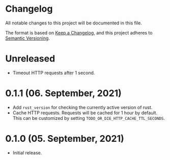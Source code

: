 # Changelog

All notable changes to this project will be documented in this file.

The format is based on [Keep a Changelog](https://keepachangelog.com/en/1.0.0/),
and this project adheres to [Semantic Versioning](https://semver.org/spec/v2.0.0.html).

# Unreleased

- Timeout HTTP requests after 1 second.

# 0.1.1 (06. September, 2021)

- Add `rust_version` for checking the currently active version of rust.
- Cache HTTP requests. Requests will be cached for 1 hour by default. This can
  be customized by setting `TODO_OR_DIE_HTTP_CACHE_TTL_SECONDS`.

# 0.1.0 (05. September, 2021)

- Initial release.
